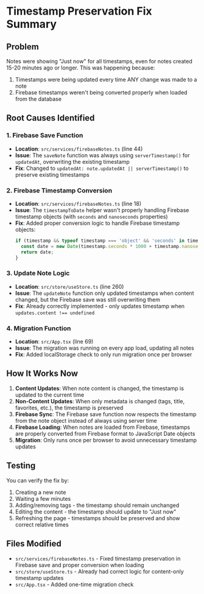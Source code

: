 # Timestamp Preservation Fix Summary

## Problem
Notes were showing "Just now" for all timestamps, even for notes created 15-20 minutes ago or longer. This was happening because:
1. Timestamps were being updated every time ANY change was made to a note
2. Firebase timestamps weren't being converted properly when loaded from the database

## Root Causes Identified

### 1. **Firebase Save Function**
- **Location**: `src/services/firebaseNotes.ts` (line 44)
- **Issue**: The `saveNote` function was always using `serverTimestamp()` for `updatedAt`, overwriting the existing timestamp
- **Fix**: Changed to `updatedAt: note.updatedAt || serverTimestamp()` to preserve existing timestamps

### 2. **Firebase Timestamp Conversion**
- **Location**: `src/services/firebaseNotes.ts` (line 18)
- **Issue**: The `timestampToDate` helper wasn't properly handling Firebase timestamp objects (with `seconds` and `nanoseconds` properties)
- **Fix**: Added proper conversion logic to handle Firebase timestamp objects:
  ```typescript
  if (timestamp && typeof timestamp === 'object' && 'seconds' in timestamp && 'nanoseconds' in timestamp) {
    const date = new Date(timestamp.seconds * 1000 + timestamp.nanoseconds / 1000000);
    return date;
  }
  ```

### 3. **Update Note Logic**
- **Location**: `src/store/useStore.ts` (line 260)
- **Issue**: The `updateNote` function only updated timestamps when content changed, but the Firebase save was still overwriting them
- **Fix**: Already correctly implemented - only updates timestamp when `updates.content !== undefined`

### 4. **Migration Function**
- **Location**: `src/App.tsx` (line 69)
- **Issue**: The migration was running on every app load, updating all notes
- **Fix**: Added localStorage check to only run migration once per browser

## How It Works Now

1. **Content Updates**: When note content is changed, the timestamp is updated to the current time
2. **Non-Content Updates**: When only metadata is changed (tags, title, favorites, etc.), the timestamp is preserved
3. **Firebase Sync**: The Firebase save function now respects the timestamp from the note object instead of always using server time
4. **Firebase Loading**: When notes are loaded from Firebase, timestamps are properly converted from Firebase format to JavaScript Date objects
5. **Migration**: Only runs once per browser to avoid unnecessary timestamp updates

## Testing
You can verify the fix by:
1. Creating a new note
2. Waiting a few minutes
3. Adding/removing tags - the timestamp should remain unchanged
4. Editing the content - the timestamp should update to "Just now"
5. Refreshing the page - timestamps should be preserved and show correct relative times

## Files Modified
- `src/services/firebaseNotes.ts` - Fixed timestamp preservation in Firebase save and proper conversion when loading
- `src/store/useStore.ts` - Already had correct logic for content-only timestamp updates
- `src/App.tsx` - Added one-time migration check 
